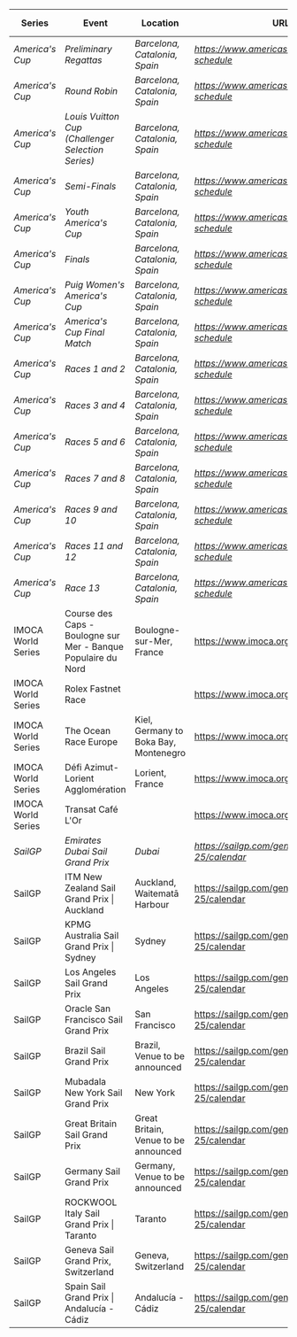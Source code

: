 | Series | Event | Location | URL | Start Date | End Date |
|---|---|---|---|---|---|
| *America's Cup* | *Preliminary Regattas* | *Barcelona, Catalonia, Spain* | *https://www.americascup.com/en/ac37-schedule* | *2024-08-22* | *2024-08-25* |
| *America's Cup* | *Round Robin* | *Barcelona, Catalonia, Spain* | *https://www.americascup.com/en/ac37-schedule* | *2024-08-29* | *2024-09-08* |
| *America's Cup* | *Louis Vuitton Cup (Challenger Selection Series)* | *Barcelona, Catalonia, Spain* | *https://www.americascup.com/en/ac37-schedule* | *2024-08-29* | *2024-10-05* |
| *America's Cup* | *Semi-Finals* | *Barcelona, Catalonia, Spain* | *https://www.americascup.com/en/ac37-schedule* | *2024-09-14* | *2024-09-19* |
| *America's Cup* | *Youth America's Cup* | *Barcelona, Catalonia, Spain* | *https://www.americascup.com/en/ac37-schedule* | *2024-09-17* | *2024-09-26* |
| *America's Cup* | *Finals* | *Barcelona, Catalonia, Spain* | *https://www.americascup.com/en/ac37-schedule* | *2024-09-26* | *2024-10-05* |
| *America's Cup* | *Puig Women's America's Cup* | *Barcelona, Catalonia, Spain* | *https://www.americascup.com/en/ac37-schedule* | *2024-10-05* | *2024-10-13* |
| *America's Cup* | *America's Cup Final Match* | *Barcelona, Catalonia, Spain* | *https://www.americascup.com/en/ac37-schedule* | *2024-10-12* | *2024-10-21* |
| *America's Cup* | *Races 1 and 2* | *Barcelona, Catalonia, Spain* | *https://www.americascup.com/en/ac37-schedule* | *2024-10-12* | *2024-10-12* |
| *America's Cup* | *Races 3 and 4* | *Barcelona, Catalonia, Spain* | *https://www.americascup.com/en/ac37-schedule* | *2024-10-13* | *2024-10-13* |
| *America's Cup* | *Races 5 and 6* | *Barcelona, Catalonia, Spain* | *https://www.americascup.com/en/ac37-schedule* | *2024-10-16* | *2024-10-16* |
| *America's Cup* | *Races 7 and 8* | *Barcelona, Catalonia, Spain* | *https://www.americascup.com/en/ac37-schedule* | *2024-10-18* | *2024-10-18* |
| *America's Cup* | *Races 9 and 10* | *Barcelona, Catalonia, Spain* | *https://www.americascup.com/en/ac37-schedule* | *2024-10-19* | *2024-10-19* |
| *America's Cup* | *Races 11 and 12* | *Barcelona, Catalonia, Spain* | *https://www.americascup.com/en/ac37-schedule* | *2024-10-20* | *2024-10-20* |
| *America's Cup* | *Race 13* | *Barcelona, Catalonia, Spain* | *https://www.americascup.com/en/ac37-schedule* | *2024-10-21* | *2024-10-21* |
| IMOCA World Series | Course des Caps - Boulogne sur Mer - Banque Populaire du Nord | Boulogne-sur-Mer, France | https://www.imoca.org | 2025-06 | 2025-06 |
| IMOCA World Series | Rolex Fastnet Race |  | https://www.imoca.org | 2025-07 | 2025-07 |
| IMOCA World Series | The Ocean Race Europe | Kiel, Germany to Boka Bay, Montenegro | https://www.imoca.org | 2025-08-10 | 2025-08-10 |
| IMOCA World Series | Défi Azimut-Lorient Agglomération | Lorient, France | https://www.imoca.org | 2025-09-16 | 2025-09-16 |
| IMOCA World Series | Transat Café L'Or |  | https://www.imoca.org | 2025-11 | 2025-11 |
| *SailGP* | *Emirates Dubai Sail Grand Prix* | *Dubai* | *https://sailgp.com/general/24-25/calendar* | *2024-11-23* | *2024-11-24* |
| SailGP | ITM New Zealand Sail Grand Prix \| Auckland | Auckland, Waitematā Harbour | https://sailgp.com/general/24-25/calendar | 2025-01-18 | 2025-01-19 |
| SailGP | KPMG Australia Sail Grand Prix \| Sydney | Sydney | https://sailgp.com/general/24-25/calendar | 2025-02-08 | 2025-02-09 |
| SailGP | Los Angeles Sail Grand Prix | Los Angeles | https://sailgp.com/general/24-25/calendar | 2025-03-15 | 2025-03-16 |
| SailGP | Oracle San Francisco Sail Grand Prix | San Francisco | https://sailgp.com/general/24-25/calendar | 2025-03-22 | 2025-03-23 |
| SailGP | Brazil Sail Grand Prix | Brazil, Venue to be announced | https://sailgp.com/general/24-25/calendar | 2025-05-03 | 2025-05-04 |
| SailGP | Mubadala New York Sail Grand Prix | New York | https://sailgp.com/general/24-25/calendar | 2025-06-07 | 2025-06-08 |
| SailGP | Great Britain Sail Grand Prix | Great Britain, Venue to be announced | https://sailgp.com/general/24-25/calendar | 2025-07-19 | 2025-07-20 |
| SailGP | Germany Sail Grand Prix | Germany, Venue to be announced | https://sailgp.com/general/24-25/calendar | 2025-08-16 | 2025-08-17 |
| SailGP | ROCKWOOL Italy Sail Grand Prix \| Taranto | Taranto | https://sailgp.com/general/24-25/calendar | 2025-09-06 | 2025-09-07 |
| SailGP | Geneva Sail Grand Prix, Switzerland | Geneva, Switzerland | https://sailgp.com/general/24-25/calendar | 2025-09-20 | 2025-09-21 |
| SailGP | Spain Sail Grand Prix \| Andalucía - Cádiz | Andalucía - Cádiz | https://sailgp.com/general/24-25/calendar | 2025-1